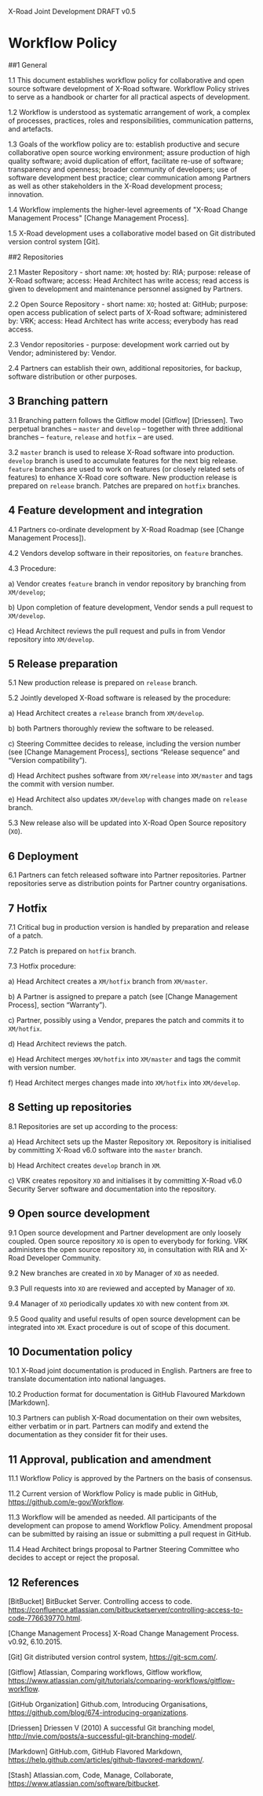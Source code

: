 X-Road Joint Development	DRAFT v0.5

# Workflow Policy

##1	General

1.1	This document establishes workflow policy for collaborative and open source software development of X-Road software. Workflow Policy strives to serve as a handbook or charter for all practical aspects of development.

1.2	Workflow is understood as systematic arrangement of work, a complex of processes, practices, roles and responsibilities, communication patterns, and artefacts.

1.3	Goals of the workflow policy are to: establish productive and secure collaborative open source working environment; assure production of high quality software; avoid duplication of effort, facilitate re-use of software; transparency and openness; broader community of developers; use of software development best practice; clear communication among Partners as well as other stakeholders in the X-Road development process; innovation.

1.4	Workflow implements the higher-level agreements of "X-Road Change Management Process" [Change Management Process].

1.5	X-Road development uses a collaborative model based on Git distributed version control system [Git].

##2	Repositories

2.1	Master Repository - short name: `XM`; hosted by: RIA; purpose: release of X-Road software; access: Head Architect has write access; read access is given to development and maintenance personnel assigned by Partners.

2.2	Open Source Repository - short name: `XO`; hosted at: GitHub; purpose: open access publication of select parts of X-Road software; administered by: VRK; access: Head Architect has write access; everybody has read access.

2.3	Vendor repositories - purpose: development work carried out by Vendor; administered by: Vendor.

2.4	Partners can establish their own, additional repositories, for backup, software distribution or other purposes.

## 3	Branching pattern

3.1	Branching pattern follows the Gitflow model [Gitflow] [Driessen]. Two perpetual branches – `master` and `develop` – together with three additional branches – `feature`, `release` and `hotfix` – are used.

3.2	`master` branch is used to release X-Road software into production. `develop` branch is used to accumulate features for the next big release. `feature` branches are used to work on features (or closely related sets of features) to enhance X-Road core software. New production release is prepared on `release` branch. Patches are prepared on `hotfix` branches.

## 4	Feature development and integration

4.1	Partners co-ordinate development by X-Road Roadmap (see [Change Management Process]).

4.2	Vendors develop software in their repositories, on `feature` branches.

4.3	Procedure:

a)	Vendor creates `feature` branch in vendor repository by branching from `XM/develop`;

b)	Upon completion of feature development, Vendor sends a pull request to `XM/develop`.

c)	Head Architect reviews the pull request and pulls in from Vendor repository into `XM/develop`.	 

## 5	Release preparation

5.1	New production release is prepared on `release` branch.

5.2	Jointly developed X-Road software is released by the procedure:

a)	Head Architect creates a `release` branch from `XM/develop`.

b)	both Partners thoroughly review the software to be released.

c)	Steering Committee decides to release, including the version number (see [Change Management Process], sections “Release sequence” and “Version compatibility”).

d)	Head Architect pushes software from `XM/release` into `XM/master` and tags the commit with version number.

e)	Head Architect also updates `XM/develop` with changes made on `release` branch.

5.3	New release also will be updated into X-Road Open Source repository (`XO`).	 

## 6	Deployment

6.1	Partners can fetch released software into Partner repositories. Partner repositories serve as distribution points for Partner country organisations.

## 7	Hotfix

7.1	Critical bug in production version is handled by preparation and release of a patch. 

7.2	Patch is prepared on `hotfix` branch.

7.3	Hotfix procedure:

a)	Head Architect creates a `XM/hotfix` branch from `XM/master`.

b)	A Partner is assigned to prepare a patch (see [Change Management Process], section “Warranty”).

c)	Partner, possibly using a Vendor, prepares the patch and commits it to `XM/hotfix`.

d)	Head Architect reviews the patch.

e)	Head Architect merges `XM/hotfix` into `XM/master` and tags the commit with version number.

f)	Head Architect merges changes made into `XM/hotfix` into `XM/develop`.	 

## 8	Setting up repositories	

8.1	Repositories are set up according to the process:

a)	Head Architect sets up the Master Repository `XM`. Repository is initialised by committing X-Road v6.0 software into the `master` branch.

b)	Head Architect creates `develop` branch in `XM`.

c)	VRK creates repository `XO` and initialises it by committing X-Road v6.0 Security Server software and documentation into the repository.

## 9	Open source development

9.1	Open source development and Partner development are only loosely coupled. Open source repository `XO` is open to everybody for forking. VRK administers the open source repository `XO`, in consultation with RIA and X-Road Developer Community.

9.2	New branches are created in `XO` by Manager of `XO` as needed.

9.3	Pull requests into `XO` are reviewed and accepted by Manager of `XO`.

9.4	Manager of `XO` periodically updates `XO` with new content from `XM`.

9.5	Good quality and useful results of open source development can be integrated into `XM`. Exact procedure is out of scope of this document.  

## 10	Documentation policy

10.1	X-Road joint documentation is produced in English. Partners are free to translate documentation into national languages.

10.2	Production format for documentation is GitHub Flavoured Markdown [Markdown].

10.3	Partners can publish X-Road documentation on their own websites, either verbatim or in part. Partners can modify and extend the documentation as they consider fit for their uses.

## 11	Approval, publication and amendment

11.1	Workflow Policy is approved by the Partners on the basis of consensus.

11.2	Current version of Workflow Policy is made public in GitHub, https://github.com/e-gov/Workflow. 

11.3	Workflow will be amended as needed. All participants of the development can propose to amend Workflow Policy. Amendment proposal can be submitted by raising an issue or submitting a pull request in GitHub.

11.4	Head Architect brings proposal to Partner Steering Committee who decides to accept or reject the proposal. 

## 12	References
[BitBucket] BitBucket Server. Controlling access to code. https://confluence.atlassian.com/bitbucketserver/controlling-access-to-code-776639770.html.

[Change Management Process] X-Road Change Management Process. v0.92, 6.10.2015.

[Git] Git distributed version control system, https://git-scm.com/. 

[Gitflow] Atlassian, Comparing workflows, Gitflow workflow, https://www.atlassian.com/git/tutorials/comparing-workflows/gitflow-workflow.

[GitHub Organization] Github.com, Introducing Organisations, https://github.com/blog/674-introducing-organizations. 

[Driessen] Driessen V (2010) A successful Git branching model, http://nvie.com/posts/a-successful-git-branching-model/.

[Markdown] GitHub.com, GitHub Flavored Markdown, https://help.github.com/articles/github-flavored-markdown/. 

[Stash] Atlassian.com, Code, Manage, Collaborate, https://www.atlassian.com/software/bitbucket. 
